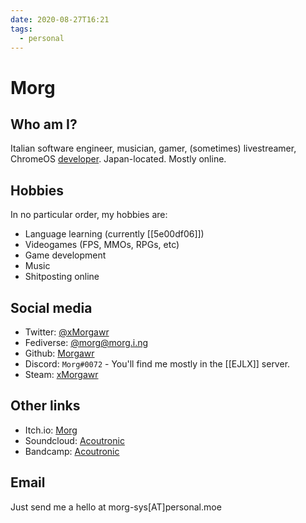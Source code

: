 ```yaml
---
date: 2020-08-27T16:21
tags:
  - personal
---
```


# Morg

## Who am I?

Italian software engineer, musician, gamer, (sometimes) livestreamer, ChromeOS
[developer](https://chromium-review.googlesource.com/q/owner:morg%2540chromium.org).
Japan-located. Mostly online.

## Hobbies

In no particular order, my hobbies are:

 * Language learning (currently [[5e00df06]])
 * Videogames (FPS, MMOs, RPGs, etc)
 * Game development
 * Music
 * Shitposting online

## Social media

 * Twitter: [@xMorgawr](https://twitter.com/xMorgawr)
 * Fediverse: [@morg@morg.i.ng](https://morg.i.ng/morg)
 * Github: [Morgawr](https://github.com/Morgawr)
 * Discord: `Morg#0072` - You'll find me mostly in the [[EJLX]] server.
 * Steam: [xMorgawr](http://steam.personal.moe)

## Other links

 * Itch.io: [Morg](https://morg.itch.io/)
 * Soundcloud: [Acoutronic](https://soundcloud.com/acoutronic)
 * Bandcamp: [Acoutronic](http://acoutronic.bandcamp.com/)

## Email

Just send me a hello at morg-sys[AT]personal.moe
